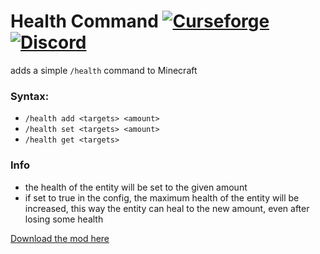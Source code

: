 # Health Command [![Curseforge](http://cf.way2muchnoise.eu/full_509942_downloads.svg)](https://www.curseforge.com/minecraft/mc-mods/health-command) [![Discord](https://img.shields.io/discord/639540436524072970?color=0a48c4&label=%20&logo=discord&logoColor=FFF)](https://discord.gg/bhUaWhq)  
  
   
adds a simple ``/health`` command to Minecraft  
  
  
### Syntax:
 - ``/health add <targets> <amount>``
 - ``/health set <targets> <amount>``
 - ``/health get <targets>``
   
### Info
 - the health of the entity will be set to the given amount
 - if set to true in the config, the maximum health of the entity will be increased, this way the entity can heal to the new amount, even after losing some health
  
  
[Download the mod here](https://www.curseforge.com/minecraft/mc-mods/health-command)
